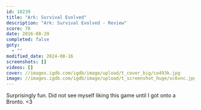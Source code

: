 ```yaml
---
id: 10239
title: "Ark: Survival Evolved"
description: "Ark: Survival Evolved - Review"
score: 70
date: 2016-08-29
completed: false
goty:
  - ""
modified_date: 2024-08-16
screenshots: []
videos: []
cover: //images.igdb.com/igdb/image/upload/t_cover_big/co493k.jpg
image: //images.igdb.com/igdb/image/upload/t_screenshot_huge/sc6vnc.jpg
---
```

Surprisingly fun. Did not see myself liking this game until I got onto a Bronto. <3